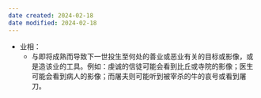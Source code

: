 ```yaml
---
date created: 2024-02-18
date modified: 2024-02-18
---
```

- 业相：
    - 与即将成熟而导致下一世投生至何处的善业或恶业有关的目标或影像，或是造该业的工具。例如：虔诚的信徒可能会看到比丘或寺院的影像；医生可能会看到病人的影像；而屠夫则可能听到被宰杀的牛的哀号或看到屠刀。
